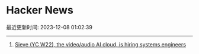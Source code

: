 # Hacker News

最近更新时间: 2023-12-08 01:02:39

--- 
1. [Sieve (YC W22), the video/audio AI cloud, is hiring systems engineers](https://sievedata.com/about/jobs) 
